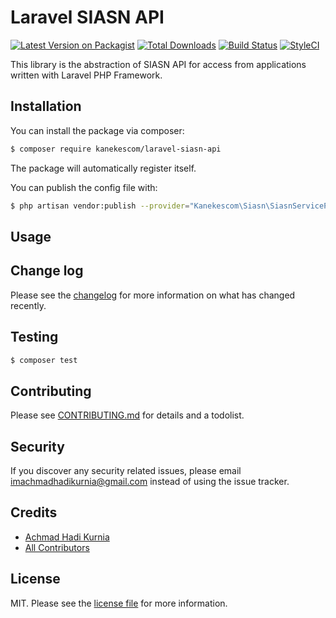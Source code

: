 # Laravel SIASN API

[![Latest Version on Packagist][ico-version]][link-packagist]
[![Total Downloads][ico-downloads]][link-downloads]
[![Build Status][ico-travis]][link-travis]
[![StyleCI][ico-styleci]][link-styleci]

This library is the abstraction of SIASN API for access from applications written with Laravel PHP Framework.

## Installation

You can install the package via composer:

``` bash
$ composer require kanekescom/laravel-siasn-api
```

The package will automatically register itself.

You can publish the config file with:

``` bash
$ php artisan vendor:publish --provider="Kanekescom\Siasn\SiasnServiceProvider" --tag="config"
```

## Usage

## Change log

Please see the [changelog](CHANGELOG.md) for more information on what has changed recently.

## Testing

``` bash
$ composer test
```

## Contributing

Please see [CONTRIBUTING.md](CONTRIBUTING.md) for details and a todolist.

## Security

If you discover any security related issues, please email imachmadhadikurnia@gmail.com instead of using the issue tracker.

## Credits

- [Achmad Hadi Kurnia][link-author]
- [All Contributors][link-contributors]

## License

MIT. Please see the [license file](LICENSE) for more information.

[ico-version]: https://img.shields.io/packagist/v/kanekescom/laravel-siasn-api.svg?style=flat-square
[ico-downloads]: https://img.shields.io/packagist/dt/kanekescom/laravel-siasn-api.svg?style=flat-square
[ico-travis]: https://img.shields.io/travis/kanekescom/laravel-siasn-api/master.svg?style=flat-square
[ico-styleci]: https://styleci.io/repos/12345678/shield

[link-packagist]: https://packagist.org/packages/kanekescom/laravel-siasn-api
[link-downloads]: https://packagist.org/packages/kanekescom/laravel-siasn-api
[link-travis]: https://travis-ci.org/kanekescom/laravel-siasn-api
[link-styleci]: https://styleci.io/repos/12345678
[link-author]: https://github.com/kanekescom
[link-contributors]: ../../contributors
